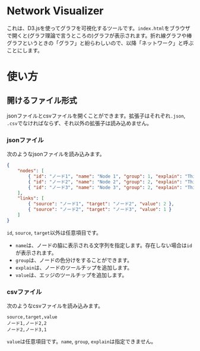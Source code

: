 # Network Visualizer

これは、D3.jsを使ってグラフを可視化するツールです。`index.html`をブラウザで開くと(グラフ理論で言うところの)グラフが表示されます。折れ線グラフや棒グラフというときの「グラフ」と紛らわしいので、以降「ネットワーク」と呼ぶことにします。

# 使い方
## 開けるファイル形式

jsonファイルとcsvファイルを開くことができます。拡張子はそれぞれ`.json`, `.csv`でなければならず、それ以外の拡張子は読み込めません。

### jsonファイル

次のようなjsonファイルを読み込みます。

```json
{
    "nodes": [
        { "id": "ノード1", "name": "Node 1", "group": 1, "explain": "This is node 1" },
        { "id": "ノード2", "name": "Node 2", "group": 2, "explain": "This is node 2" },
        { "id": "ノード3", "name": "Node 3", "group": 2, "explain": "This is node 3" }
    ],
    "links": [
        { "source": "ノード1", "target": "ノード2", "value": 2 },
        { "source": "ノード2", "target": "ノード3", "value": 1 }
    ]
}
```

`id`, `source`, `target`以外は任意項目です。

- `name`は、ノードの脇に表示される文字列を指定します。存在しない場合は`id`が表示されます。
- `group`は、ノードの色分けをすることができます。
- `explain`は、ノードのツールチップを追加します。
- `value`は、エッジのツールチップを追加します。

### csvファイル

次のようなcsvファイルを読み込みます。

```csv
source,target,value
ノード1,ノード2,2
ノード2,ノード3,1
```

`value`は任意項目です。`name`, `group`, `explain`は指定できません。

